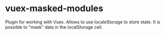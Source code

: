 # vuex-masked-modules
Plugin for working with Vuex. Allows to use localeStorage to store state. It is possible to "mask" data in the localStorage cell.
